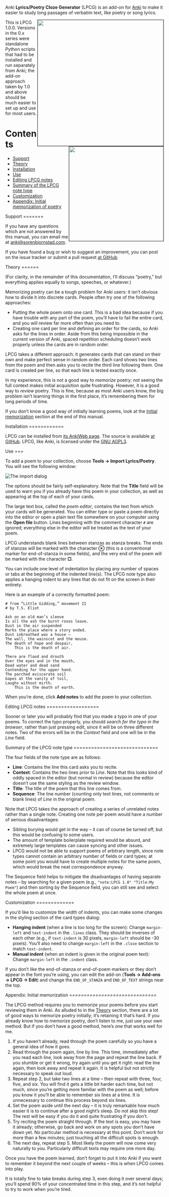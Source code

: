 Anki **Lyrics/Poetry Cloze Generator** (LPCG) is an add-on for
[Anki](http://ankisrs.net) to make it easier to study long passages of verbatim
text, like poetry or song lyrics.

<img style="float: right;" width=400px border="1" src=screenshots/studying.png>

This is LPCG 1.0.0. Versions in the 0.x series were standalone Python scripts
that had to be installed and run separately from Anki; the add-on approach
taken by 1.0 and above should be much easier to set up and use for most users.

<img style="float: right;" height=300px border="1" src=screenshots/iphone.png>

Contents
========

* <a href="#Support">Support</a>
* <a href="#Theory">Theory</a>
* <a href="#Installation">Installation</a>
* <a href="#Use">Use</a>
* <a href="#Editing_LPCG_notes">Editing LPCG notes</a>
* <a href="#Summary_of_the_LPCG_note_type">Summary of the LPCG note type</a>
* <a href="#Customization">Customization</a>
* <a href="#Appendix_Initial_memorization">Appendix: Initial memorization of
  poetry</a>

<a id="Support">
Support
=======

If you have any questions which are not answered by this manual, you can email
me at anki@sorenbjornstad.com.

If you have found a bug or wish to suggest an improvement, you can post on the
issue tracker or submit a pull request [at
GitHub](https://github.com/sobjornstad/AnkiLPCG).


<a id="Theory">
Theory
======

(For clarity, in the remainder of this documentation, I’ll discuss “poetry,” but everything applies equally to songs, speeches, or whatever.)

Memorizing poetry can be a tough problem for Anki users: it isn’t obvious how
to divide it into discrete cards. People often try one of the following
approaches:

* Putting the whole poem onto one card. This is a bad idea because if you have
  trouble with any part of the poem, you’ll have to fail the entire card, and
  you will review far more often than you need to.
* Creating one card per line and defining an order for the cards, so Anki asks
  for the lines in order. Aside from this being impossible in the current
  version of Anki, spaced repetition scheduling doesn’t work properly unless
  the cards are in random order.

LPCG takes a different approach: it generates cards that can stand on their own
and make perfect sense in random order. Each card shows two lines from the poem
and then asks you to recite the third line following them. One card is created
per line, so that each line is tested exactly once.

In my experience, this is not a good way to *memorize* poetry: not seeing the
full context makes initial acquisition quite frustrating. However, it is a good
way to *review* poetry. This is fine, because as most Anki users know, the big
problem isn’t learning things in the first place, it’s remembering them for
long periods of time.

If you don’t know a good way of initially learning poems, look at the <a
href="#Appendix_Initial_memorization">Initial memorization</a> section at the
end of this manual.


<a id="Installation">
Installation
============

LPCG can be installed from [its AnkiWeb
page](https://ankiweb.net/shared/info/2084557901). The source is available [at
GitHub](https://github.com/sobjornstad/AnkiLPCG). LPCG, like Anki, is licensed
under the [GNU AGPL3](http://www.gnu.org/licenses/agpl.html).


<a id="Use">
Use
===

To add a poem to your collection, choose **Tools → Import Lyrics/Poetry**. You
will see the following window:

![The import dialog](screenshots/importing.png)

The options should be fairly self-explanatory. Note that the **Title** field
will be used to warn you if you already have this poem in your collection, as
well as appearing at the top of each of your cards.

The large text box, called the *poem editor*, contains the text from which your
cards will be generated. You can either type or paste a poem directly into the
editor or open a plain text file somewhere on your computer using the **Open
file** button. Lines beginning with the comment character `#` are ignored;
everything else in the editor will be treated as the text of your poem.

LPCG understands blank lines between stanzas as stanza breaks. The ends of
stanzas will be marked with the character **⊗** (this is a conventional marker
for end-of-stanza in some fields), and the very end of the poem will be marked
with the character **□**.

You can include one level of indentation by placing any number of spaces or
tabs at the beginning of the indented line(s). The LPCG note type also applies
a hanging indent to any lines that do not fit on the screen in their entirety.

Here is an example of a correctly formatted poem:

    # from “Little Gidding,” movement II
    # by T.S. Eliot

    Ash on an old man’s sleeve
    Is all the ash the burnt roses leave.
    Dust in the air suspended
    Marks the place where a story ended.
    Dust inbreathed was a house –
    The wall, the wainscot and the mouse.
    The death of hope and despair,
        This is the death of air.

    There are flood and drouth
    Over the eyes and in the mouth,
    Dead water and dead sand
    Contending for the upper hand.
    The parched eviscerate soil
    Gapes at the vanity of toil,
    Laughs without mirth.
        This is the death of earth.

When you’re done, click **Add notes** to add the poem to your collection.


<a id="Editing_LPCG_notes">
Editing LPCG notes
==================

Sooner or later you will probably find that you made a typo in one of your
poems. To correct the typo properly, you should *search for the typo in the
browser*, rather than just pressing edit, since it will be on three different
notes. Two of the errors will be in the *Context* field and one will be in the
*Line* field.


<a id="Summary_of_the_LPCG_note_type">
Summary of the LPCG note type
=============================

The four fields of the note type are as follows:

* **Line**: Contains the line this card asks you to recite.
* **Context**: Contains the two lines prior to *Line*. Note that this looks
  kind of oddly spaced in the editor (but normal in review) because the editor
  doesn’t use the same styling as the review window.
* **Title**: The title of the poem that this line comes from.
* **Sequence**: The line number (counting only text lines, not comments or
  blank lines) of *Line* in the original poem.

Note that LPCG takes the approach of creating a series of unrelated notes
rather than a single note. Creating one note per poem would have a number of
serious disadvantages:

* Sibling burying would get in the way – it can of course be turned off, but
  this would be confusing to some users.
* The amount of template boilerplate required would be absurd, and extremely
  large templates can cause syncing and other issues.
* LPCG would not be able to support poems of arbitrary length, since note types
  cannot contain an arbitrary number of fields or card types; at some point you
  would have to create multiple notes for the same poem, which would break the
  neat correspondence anyway.

The Sequence field helps to mitigate the disadvantages of having separate notes
– by searching for a given poem (e.g., `"note:LPCG 1.0" "Title:My Poem"`) and
then sorting by the Sequence field, you can still see and select the whole poem
at once.


<a id="Customization">
Customization
=============

If you’d like to customize the width of indents, you can make some changes in the styling section of the card types dialog:

* **Hanging indent** (when a line is too long for the screen): Change
  `margin-left` and `text-indent` in the `.lines` class. They should be
  inverses of each other (e.g., if `text-indent` is 30 pixels, `margin-left`
  should be -30 pixels). You’ll also need to change `margin-left` in the
  `.cloze` section to match `text-indent`.
* **Manual indent** (when an indent is given in the original poem text): Change
  `margin-left` in the `.indent` class.

If you don’t like the end-of-stanza or end-of-poem markers or they don’t appear
in the font you’re using, you can edit the add-on (**Tools → Add-ons → LPCG
→ Edit**) and change the `END_OF_STANZA` and `END_OF_TEXT` strings near the
top.


<a id="Appendix_Initial_memorization">
Appendix: Initial memorization
==============================

The LPCG method requires you to memorize your poems before you start reviewing
them in Anki. As alluded to in the <a href="#Theory">Theory</a> section, there
are a lot of good ways to memorize poetry initially; it’s retaining it that’s
hard. If you already know how to memorize poetry, don’t listen to me, just use
your own method. But if you don’t have a good method, here’s one that works
well for me.

1. If you haven’t already, read through the poem carefully so you have a
   general idea of how it goes.
2. Read through the poem again, line by line. This time, immediately after you
   read each line, look away from the page and repeat the line back. If you
   stumble or get it wrong, try again until you get it right: read the line
   again, then look away and repeat it again. It is helpful but not strictly
   necessary to speak out loud.
3. Repeat step 2, but take two lines at a time – then repeat with three, four,
   five, and six. You will find it gets a little bit harder each time, but not
   much, since you’re getting more familiar with the poem as well; before you
   know it you’ll be able to remember six lines at a time. It is unnecessary to
   continue this process beyond six lines.
4. Set the poem aside until the next day – it is truly remarkable how much
   easier it is to continue after a good night’s sleep. Do not skip this step!
   The rest will be easy if you do it and quite frustrating if you don’t.
5. Try reciting the poem straight through. If the text is easy, you may have it
   already; otherwise, go back and work on any spots you don’t have down yet.
   No particular method is necessary at this point. Don’t work for more than a
   few minutes; just touching all the difficult spots is enough.
6. The next day, repeat step 5. Most likely the poem will now come very
   naturally to you. Particularly difficult texts may require one more day.

Once you have the poem learned, don’t forget to put it into Anki if you want to
remember it beyond the next couple of weeks – this is when LPCG comes into
play.

It is totally fine to take breaks during step 3, even doing it over several
days; you’ll spend 90% of your concentrated time in this step, and it’s not
helpful to try to work when you’re tired.
